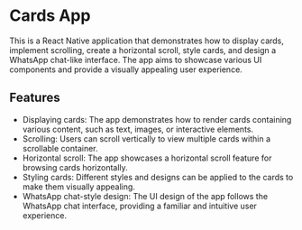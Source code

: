 # Cards App

This is a React Native application that demonstrates how to display cards, implement scrolling, create a horizontal scroll, style cards, and design a WhatsApp chat-like interface. The app aims to showcase various UI components and provide a visually appealing user experience.

## Features

- Displaying cards: The app demonstrates how to render cards containing various content, such as text, images, or interactive elements.
- Scrolling: Users can scroll vertically to view multiple cards within a scrollable container.
- Horizontal scroll: The app showcases a horizontal scroll feature for browsing cards horizontally.
- Styling cards: Different styles and designs can be applied to the cards to make them visually appealing.
- WhatsApp chat-style design: The UI design of the app follows the WhatsApp chat interface, providing a familiar and intuitive user experience.
